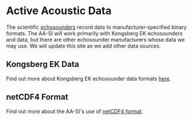 # Active Acoustic Data
The scientific [echosounders](https://github.com/nmfs-ost/AA-SI_onboarding/tree/main/Instruments) record data to manufacturer-specified binary formats. The AA-SI will work primarily with Kongsberg EK echosounders and data, but there are other echosounder manufacturers whose data we may use. We will update this site as we add other data sources.

## Kongsberg EK Data
Find out more about Kongsberg EK echosounder data formats [here]().

## netCDF4 Format
Find out more about the AA-SI's use of [netCDF4 format](https://github.com/nmfs-ost/AA-SI_onboarding/tree/main/Data_Formats/ActiveAcoustic_Data/netCDF4_Format).

